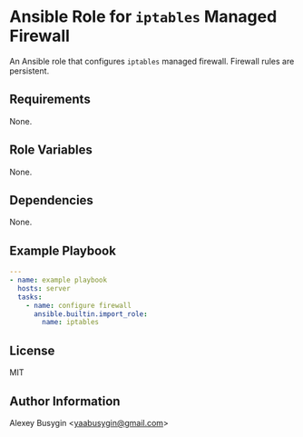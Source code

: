 Ansible Role for `iptables` Managed Firewall
============================================

An Ansible role that configures `iptables` managed firewall. Firewall rules are
persistent.

Requirements
------------

None.

Role Variables
--------------

None.

Dependencies
------------

None.

Example Playbook
----------------

```yaml
---
- name: example playbook
  hosts: server
  tasks:
    - name: configure firewall
      ansible.builtin.import_role:
        name: iptables
```

License
-------

MIT

Author Information
------------------

Alexey Busygin \<yaabusygin@gmail.com\>
